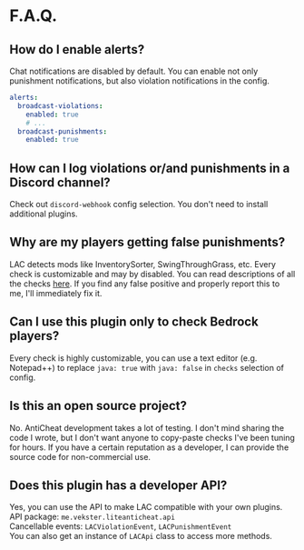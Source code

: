 # F.A.Q.

## How do I enable alerts?
Chat notifications are disabled by default. You can enable not only punishment notifications, but also violation notifications in the config.<br>
```yml
alerts:
  broadcast-violations:
    enabled: true
    # ...
  broadcast-punishments:
    enabled: true
```

## How can I log violations or/and punishments in a Discord channel?
Check out `discord-webhook` config selection. You don't need to install additional plugins.

## Why are my players getting false punishments?
LAC detects mods like InventorySorter, SwingThroughGrass, etc. Every check is customizable and may by disabled. You can read descriptions of all the checks [here](CHECKS.md). If you find any false positive and properly report this to me, I'll immediately fix it.

## Can I use this plugin only to check Bedrock players?
Every check is highly customizable, you can use a text editor (e.g. Notepad++) to replace `java: true` with `java: false` in `checks` selection of config.

## Is this an open source project?
No. AntiCheat development takes a lot of testing. I don't mind sharing the code I wrote, but I don't want anyone to copy-paste checks I've been tuning for hours. If you have a certain reputation as a developer, I can provide the source code for non-commercial use.

## Does this plugin has a developer API?
Yes, you can use the API to make LAC compatible with your own plugins.<br>
API package: `me.vekster.liteanticheat.api`<br>
Cancellable events: `LACViolationEvent`, `LACPunishmentEvent`<br>
You can also get an instance of `LACApi` class to access more methods.
